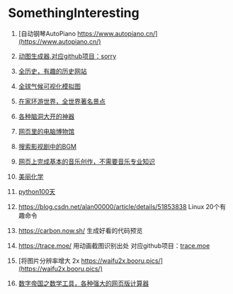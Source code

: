 # SomethingInteresting

1. [自动钢琴AutoPiano https://www.autopiano.cn/](https://www.autopiano.cn/)

2. [动图生成器.对应github项目：](https://sorry.xuty.cc/hataraku/)[sorry](https://github.com/xtyxtyx/sorry)

3. [全历史，有趣的历史网站](https://www.allhistory.com/)

4. [全球气候可视化模拟图](https://earth.nullschool.net/)

5. [在家环游世界，全世界著名景点](http://www.airpano.com/)

6. [各种脑洞大开的神器](https://alteredqualia.com/)

7. [网页里的电脑博物馆](http://www.dnbwg.com/)

8. [搜索影视剧中的BGM](https://www.tunefind.com/ )

9. [网页上完成基本的音乐创作，不需要音乐专业知识](https://learningmusic.ableton.com/zh )

10. [美丽化学](http://www.envisioningchemistry.cn/)

11. [python100天](https://github.com/jackfrued/Python-100-Days)

12. https://blog.csdn.net/alan00000/article/details/51853838 Linux 20个有趣命令

13. https://carbon.now.sh/ 生成好看的代码预览

14. https://trace.moe/ 用动画截图识别出处 对应github项目：[trace.moe](https://github.com/soruly/trace.moe)

15. [将图片分辨率增大 2x https://waifu2x.booru.pics/](https://waifu2x.booru.pics/)

16. [数字帝国之数学工具，各种强大的网页版计算器](https://zh.numberempire.com/)
